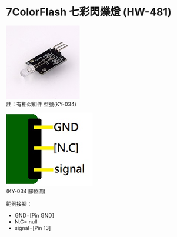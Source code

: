 # 7ColorFlash 七彩閃爍燈 (HW-481)
![HW481](./IMG/HW-481.jpg)
<br/>註：有相似組件 型號(KY-034)

![pin](./IMG/HW-481-PIN.jpg)
<br/>(KY-034 腳位圖)

範例接腳：
+ GND=[Pin GND]
+ N.C= null
+ signal=[Pin 13]

